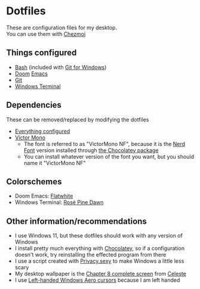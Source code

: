 # Dotfiles
These are configuration files for my desktop.\
You can use them with [Chezmoi](https://www.chezmoi.io/)

## Things configured
* [Bash](https://www.gnu.org/software/bash/) (included with [Git for Windows](https://gitforwindows.org/))
* [Doom](https://doomemacs.org/) [Emacs](https://www.gnu.org/software/emacs/)
* [Git](https://git-scm.com/)
* [Windows Terminal](https://github.com/microsoft/terminal)

## Dependencies
These can be removed/replaced by modifying the dotfiles
* [Everything configured](#things-configured)
* [Victor Mono](https://rubjo.github.io/victor-mono/)
  * The font is referred to as "VictorMono NF", because it is the [Nerd Font](https://www.nerdfonts.com/) version installed through [the Chocolatey package](https://community.chocolatey.org/packages/victormononf)
  * You can install whatever version of the font you want, but you should name it "VictorMono NF"
  
## Colorschemes
* Doom Emacs: [Flatwhite](https://github.com/biletskyy/flatwhite-syntax)
* Windows Terminal: [Rosé Pine Dawn](https://rosepinetheme.com/palette#dawn-swatches)

## Other information/recommendations
* I use Windows 11, but these dotfiles should work with any version of Windows
* I install pretty much everything with [Chocolatey](https://chocolatey.org/), so if a configuration doesn't work, try reinstalling the effected program from there
* I use a script created with [Privacy.sexy](https://privacy.sexy/) to make Windows a little less scary
* My desktop wallpaper is the [Chapter 8 complete screen](http://www.celestegame.com/images/completes/complete-8.png) from [Celeste](http://www.celestegame.com/)
* I use [Left-handed Windows Aero cursors](https://github.com/Microtribute/win11-aero-left-cursors) because I am left handed
